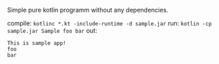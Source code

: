 Simple pure kotlin programm without any dependencies.

compile: `kotlinc *.kt -include-runtime -d sample.jar`
run: `kotlin -cp sample.jar Sample foo bar`
out: 
```
This is sample app!
foo
bar
``` 